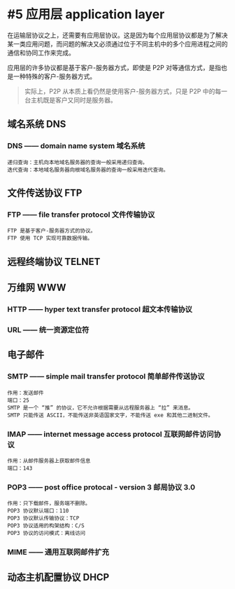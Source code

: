 # #5 应用层 application layer

在运输层协议之上，还需要有应用层协议。这是因为每个应用层协议都是为了解决某一类应用问题，而问题的解决又必须通过位于不同主机中的多个应用进程之间的通信和协同工作来完成。

应用层的许多协议都是基于客户-服务器方式，即使是 P2P 对等通信方式，是指也是一种特殊的客户-服务器方式。

> 实际上，P2P 从本质上看仍然是使用客户-服务器方式，只是 P2P 中的每一台主机既是客户又同时是服务器。

## 域名系统 DNS

### DNS —— domain name system 域名系统

```
递归查询：主机向本地域名服务器的查询一般采用递归查询。
迭代查询：本地域名服务器向根域名服务器的查询一般采用迭代查询。
```



## 文件传送协议 FTP

### FTP —— file transfer protocol 文件传输协议

```
FTP 是基于客户-服务器方式的协议。
FTP 使用 TCP 实现可靠数据传输。
```



## 远程终端协议 TELNET



## 万维网 WWW

### HTTP —— hyper text transfer protocol 超文本传输协议

### URL —— 统一资源定位符



## 电子邮件

### SMTP —— simple mail transfer protocol 简单邮件传送协议

```
作用：发送邮件
端口：25
SMTP 是一个 “推” 的协议，它不允许根据需要从远程服务器上 “拉” 来消息。
SMTP 只能传送 ASCII，不能传送非英语国家文字，不能传送 exe 和其他二进制文件。
```

### IMAP —— internet message access protocol 互联网邮件访问协议

```
作用：从邮件服务器上获取邮件信息
端口：143
```

### POP3 —— post office protocal - version 3 邮局协议 3.0

```
作用：只下载邮件，服务端不删除。
POP3 协议默认端口：110
POP3 协议默认传输协议：TCP
POP3 协议适用的构架结构：C/S
POP3 协议的访问模式：离线访问
```

### MIME —— 通用互联网邮件扩充



## 动态主机配置协议 DHCP